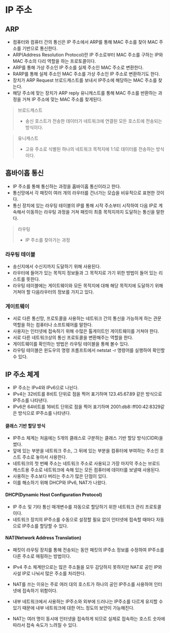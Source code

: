 # IP 주소

## ARP

- 컴퓨터와 컴퓨터 간의 통신은 IP 주소에서 ARP를 통해 MAC 주소를 찾아 MAC 주소를 기반으로 통신한다.
- ARP(Address Resolution Protocol)란 IP 주소로부터 MAC 주소를 구하는 IP와 MAC 주소의 다리 역할을 하는 프로토콜이다.
- ARP를 통해 가상 주소인 IP 주소를 실제 주소인 MAC 주소로 변환한다.
- RARP를 통해 실제 주소인 MAC 주소를 가상 주소인 IP 주소로 변환하기도 한다.
- 장치가 ARP Request 브로드캐스트를 보내서 IP주소에 해당하는 MAC 주소를 찾는다.
- 해당 주소에 맞는 장치가 ARP reply 유니캐스트를 통해 MAC 주소를 반환하는 과정을 거쳐 IP 주소에 맞는 MAC 주소를 찾게된다.

> 브로드캐스트
>
> - 송신 호스트가 전송한 데이터가 네트워크에 연결된 모든 호스트에 전송되는 방식이다.

> 유니캐스트
>
> - 고유 주소로 식별된 하나의 네트워크 목적지에 1:1로 데이터를 전송하는 방식이다.

## 홉바이홉 통신

- IP 주소를 통해 통신하는 과정을 홉바이홉 통신이라고 한다.
- 통신망에서 각 패킷이 여러 개의 라우터를 건너가는 모습을 비유적으로 표현한 것이다.
- 통신 장치에 있는 라우팅 테이블의 IP를 통해 시작 주소부터 시작하여 다음 IP로 계속해서 이동하는 라우팅 과정을 거쳐 패킷이 최종 목적지까지 도달하는 통신을 말한다.

> 라우팅
>
> - IP 주소를 찾아가는 과정

### 라우팅 테이블

- 송신지에서 수신지까지 도달하기 위해 사용된다.
- 라우터에 들어가 있는 목적지 정보들과 그 목적지로 가기 위한 방법이 들어 있는 리스트를 뜻한다.
- 라우팅 테이블에는 게이트웨이와 모든 목적지에 대해 해당 목적지에 도달하기 위해 거쳐야 할 다음라우터의 정보를 가지고 있다.

### 게이트웨이

- 서로 다른 통신망, 프로토콜을 사용하는 네트워크 간의 통신을 가능하게 하는 관문 역할을 하는 컴퓨터나 소프트웨어를 말한다.
- 사용자는 인터넷에 접속하기 위해 수많은 톨게이트인 게이트웨이를 거쳐야 한다.
- 서로 다른 네트워크상의 통신 프로토콜을 변환해주는 역할을 한다.
- 게이트웨이를 확인하는 방법은 라우팅 테이블을 통해 볼수 있다.
- 라우팅 테이블은 윈도우의 명령 프롬프트에서 netstat -r 명령어를 실행하여 확인할 수 있다.

## IP 주소 체계

- IP 주소는 IPv4와 IPv6으로 나뉜다.
- IPv4는 32비트를 8비트 단위로 점을 찍어 표기하며 123.45.67.89 같은 방식으로 IP주소를 나타낸다.
- IPv6은 64비트를 16비트 단위로 점을 찍어 표기하며 2001:db8::ff00:42:8329같은 방식으로 IP주소를 나타낸다.

#### 클래스 기반 할당 방식

- IP주소 체계는 처음에는 5개의 클래스로 구분하는 클래스 기반 할당 방식(CIDR)을 썼다.
- 앞에 있는 부분을 네트워크 주소, 그 뒤에 있는 부분을 컴퓨터에 부여하는 주소인 호스트 주소로 놓아서 사용한다.
- 네트워크의 첫 번째 주소는 네트워크 주소로 사용되고 가장 마지막 주소는 브로드 캐스트용 주소로 네트워크에 속해 있는 모든 컴퓨터에 데이터를 보낼때 사용된다.
- 사용하는 주소보다 버리는 주소가 많은 단점이 있다.
- 이를 해소하기 위해 DHCP와 IPv6, NAT가 나왔다.

#### DHCP(Dynamic Host Configuration Protocol)

- IP 주소 및 기타 통신 매개변수를 자동으로 할당하기 위한 네트워크 관리 프로토콜이다.
- 네트워크 장치의 IP주소를 수동으로 설정할 필요 없이 인터넷에 접속할 때마다 자동으로 IP주소를 할당할 수 있다.

#### NAT(Network Address Translation)

- 패킷이 라우팅 장치를 통해 전송되는 동안 패킷의 IP주소 정보를 수정하여 IP주소를 다른 주소로 매핑하는 방법이다.
- IPv4 주소 체계만으로는 많은 주소들을 모두 감당하지 못하지만 NAT로 공인 IP와 사설 IP로 나눠서 많은 주소를 처리한다.

- NAT를 쓰는 이유는 주로 여러 대의 호스트가 하나의 공인 IP주소를 사용하여 인터넷에 접속하기 위함이다.
- 내부 네트워크에서 사용하는 IP주소와 외부에 드러나는 IP주소를 다르게 유지할 수 있기 때문에 내부 네트워크에 대한 어느 정도의 보안이 가능해진다.
- NAT는 여러 명이 동시에 인터넷을 접속하게 되므로 실제로 접속하는 호스트 숫자에 따라서 접속 속도가 느려질 수 있다.
